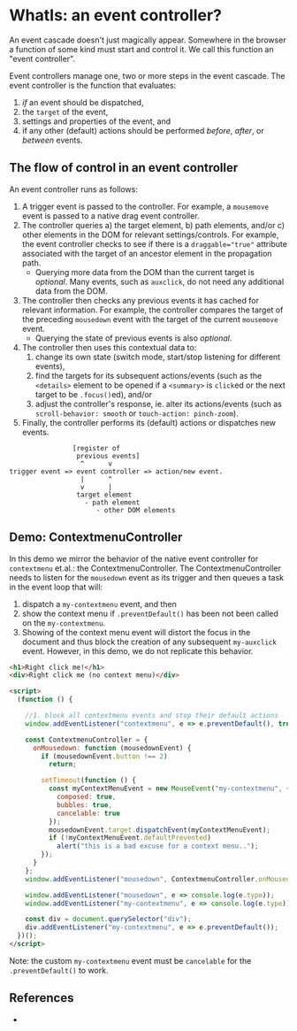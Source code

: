 # WhatIs: an event controller?

An event cascade doesn't just magically appear. Somewhere in the browser a function of some kind must start and control it. We call this function an "event controller".

Event controllers manage one, two or more steps in the event cascade. The event controller is the function that evaluates:
1. *if* an event should be dispatched,
2. the `target` of the event, 
3. settings and properties of the event, and
4. if any other (default) actions should be performed *before*, *after*, or *between* events. 

## The flow of control in an event controller

An event controller runs as follows:

1. A trigger event is passed to the controller. For example, a `mousemove` event is passed to a native drag event controller.
2. The controller queries a) the target element, b) path elements, and/or c) other elements in the DOM for relevant settings/controls. For example, the event controller checks to see if there is a `draggable="true"` attribute associated with the target of an ancestor element in the propagation path. 
   * Querying more data from the DOM than the current target is *optional*. Many events, such as `auxclick`, do not need any additional data from the DOM.
3. The controller then checks any previous events it has cached for relevant information. For example, the controller compares the target of the preceding `mousedown` event with the target of the current `mousemove` event. 
   * Querying the state of previous events is also *optional*.
4. The controller then uses this contextual data to:
   1. change its own state (switch mode, start/stop listening for different events),
   2. find the targets for its subsequent actions/events (such as the `<details>` element to be opened if a `<summary>` is `click`ed or the next target to be `.focus()`ed), and/or
   3. adjust the controller's response, ie. alter its actions/events (such as `scroll-behavior: smooth` or `touch-action: pinch-zoom`).
5. Finally, the controller performs its (default) actions or dispatches new events.

```             
                [register of
                 previous events]
                  ^      v
trigger event => event controller => action/new event.
                  |      ^
                  v      |
                 target element
                   - path element
                      - other DOM elements  
```

## Demo: ContextmenuController

In this demo we mirror the behavior of the native event controller for `contextmenu` et.al.: the ContextmenuController. The ContextmenuController needs to listen for the `mousedown` event as its trigger and then queues a task in the event loop that will:
1. dispatch a `my-contextmenu` event, and then 
2. show the context menu if `.preventDefault()` has been not been called on the `my-contextmenu`.
3. Showing of the context menu event will distort the focus in the document and thus block the creation of any subsequent `my-auxclick` event. However, in this demo, we do not replicate this behavior. 

```html
<h1>Right click me!</h1>
<div>Right click me (no context menu)</div>

<script>
  (function () {

    //1. block all contextmenu events and stop their default actions
    window.addEventListener("contextmenu", e => e.preventDefault(), true);

    const ContextmenuController = {
      onMousedown: function (mousedownEvent) {
        if (mousedownEvent.button !== 2)
          return;

        setTimeout(function () {
          const myContextMenuEvent = new MouseEvent("my-contextmenu", {
            composed: true,
            bubbles: true,
            cancelable: true
          });
          mousedownEvent.target.dispatchEvent(myContextMenuEvent);
          if (!myContextMenuEvent.defaultPrevented)
            alert("this is a bad excuse for a context menu..");
        });
      }
    };
    window.addEventListener("mousedown", ContextmenuController.onMousedown, true);

    window.addEventListener("mousedown", e => console.log(e.type));
    window.addEventListener("my-contextmenu", e => console.log(e.type));

    const div = document.querySelector("div");
    div.addEventListener("my-contextmenu", e => e.preventDefault());
  })();
</script>
```  

Note: the custom `my-contextmenu` event must be `cancelable` for the `.preventDefault()` to work.

## References 

 *